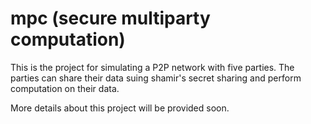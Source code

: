 # mpc (secure multiparty computation)
This is the project for simulating a P2P network with five parties. The parties can share their data suing shamir's secret sharing and perform computation on their data.

More details about this project will be provided soon.
